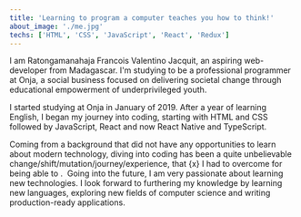 ```yaml
---
title: 'Learning to program a computer teaches you how to think!'
about_image: './me.jpg'
techs: ['HTML', 'CSS', 'JavaScript', 'React', 'Redux']
---
```


I am Ratongamanahaja Francois Valentino Jacquit, an aspiring web-developer from Madagascar. I'm studying to be a professional programmer at Onja, a social business focused on delivering societal change through educational empowerment of underprivileged youth.

I started studying at Onja in January of 2019. After a year of learning English, I began my journey into coding, starting with HTML and CSS followed by JavaScript, React and now React Native and TypeScript.

Coming from a background that did not have any opportunities to learn about modern technology, diving into coding has been a quite unbelievable change/shift/mutation/journey/experience, that {x} I had to overcome for being able to .
​
Going into the future, I am very passionate about learning new technologies. I look forward to furthering my knowledge by learning new languages, exploring new fields of computer science and writing production-ready applications.
